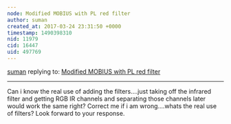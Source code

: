 ```yaml
---
node: Modified MOBIUS with PL red filter
author: suman
created_at: 2017-03-24 23:31:50 +0000
timestamp: 1490398310
nid: 11979
cid: 16447
uid: 497769
---
```




[suman](../profile/suman) replying to: [Modified MOBIUS with PL red filter](../notes/RQ-05/06-15-2015/modified-mobius-with-pl-red-filter)

----
Can i know the real use of adding the filters....just taking off the infrared filter and getting RGB IR channels and separating those channels later would work the same right? Correct me if i am wrong....whats the real use of filters?
Look forward to your response.